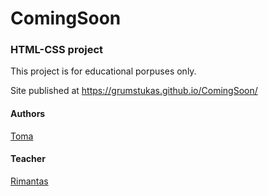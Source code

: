 # ComingSoon

### HTML-CSS project

This project is for educational porpuses only. 

Site published at https://grumstukas.github.io/ComingSoon/

#### Authors
[Toma](https://github.com/Grumstukas)
#### Teacher
[Rimantas](https://github.com/belauzas)
